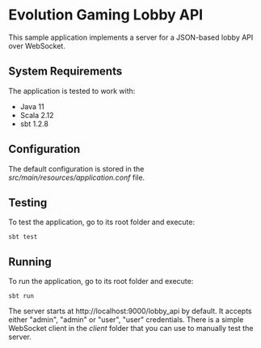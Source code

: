 # Evolution Gaming Lobby API

This sample application implements a server for a JSON-based lobby API over WebSocket.

## System Requirements

The application is tested to work with:

* Java 11
* Scala 2.12
* sbt 1.2.8

## Configuration

The default configuration is stored in the *src/main/resources/application.conf* file.

## Testing

To test the application, go to its root folder and execute:

    sbt test

## Running

To run the application, go to its root folder and execute:

    sbt run

The server starts at http://localhost:9000/lobby_api by default. It accepts either "admin", "admin" or
"user", "user" credentials. There is a simple WebSocket client in the *client* folder that you can use to
manually test the server.
